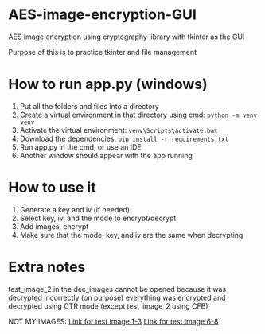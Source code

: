 # AES-image-encryption-GUI
AES image encryption using cryptography library with tkinter as the GUI

Purpose of this is to practice tkinter and file management

# How to run app.py (windows)
1. Put all the folders and files into a directory
2. Create a virtual environment in that directory using cmd: `python -m venv venv`
3. Activate the virtual environment: `venv\Scripts\activate.bat`
4. Download the dependencies: `pip install -r requirements.txt`
5. Run app.py in the cmd, or use an IDE
6. Another window should appear with the app running

# How to use it
1. Generate a key and iv (if needed)
2. Select key, iv, and the mode to encrypt/decrypt
3. Add images, encrypt
4. Make sure that the mode, key, and iv are the same when decrypting

# Extra notes
test_image_2 in the dec_images cannot be opened because it was decrypted incorrectly (on purpose)
everything was encrypted and decrypted using CTR mode (except test_image_2 using CFB)

NOT MY IMAGES:
[Link for test image 1-3](https://unsplash.com/@simonppt)
[Link for test image 6-8](https://unsplash.com/@niomilano)
